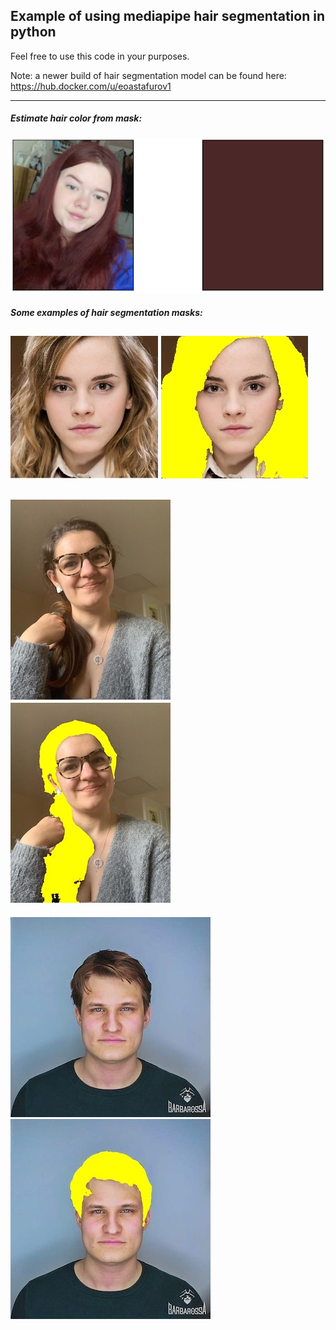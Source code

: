 ## Example of using mediapipe hair segmentation in python

Feel free to use this code in your purposes.

Note: a newer build of hair segmentation model can be found here: https://hub.docker.com/u/eoastafurov1

----
##### Estimate hair color from mask:
![](examples/color_estimation.png)

##### Some examples of hair segmentation masks:
![](examples/1/wo_mask.png)
![](examples/1/with_mask.jpg)
--

![](examples/2/wo_mask.JPG)
![](examples/2/with_mask.JPG)
--

![](examples/3/wo_mask.JPG)
![](examples/3/with_mask.JPG)



